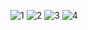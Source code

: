 
![1](https://raw.githubusercontent.com/parallelism623/cf-stats/main/output/light_card.svg#gh-dark-mode-only)
![2](https://raw.githubusercontent.com/parallelism623/cf-stats/main/output/light_card.svg)
![3](https://raw.githubusercontent.com/sudiptob2/cf-stats/main/output/max_rating.svg)
![4](https://raw.githubusercontent.com/sudiptob2/cf-stats/main/output/rating.svg)
